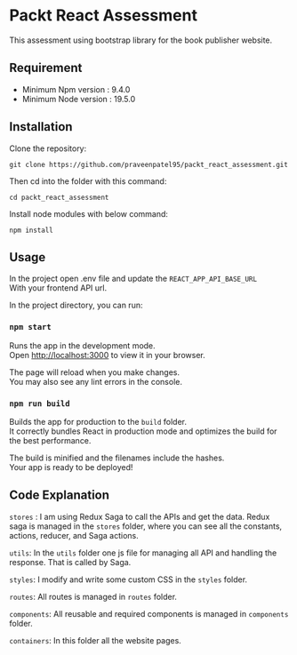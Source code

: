 # Packt React Assessment
 This assessment using bootstrap library for the book publisher website.

## Requirement
- Minimum Npm version : 9.4.0
- Minimum Node version : 19.5.0

## Installation

Clone the repository:

```
git clone https://github.com/praveenpatel95/packt_react_assessment.git

```

Then cd into the folder with this command:
```
cd packt_react_assessment
```

Install node modules with below command:
```
npm install
```

## Usage
In the project open .env file and update the `REACT_APP_API_BASE_URL`
<br> With your frontend API url.

In the project directory, you can run:

### `npm start`

Runs the app in the development mode.\
Open [http://localhost:3000](http://localhost:3000) to view it in your browser.

The page will reload when you make changes.\
You may also see any lint errors in the console.

### `npm run build`

Builds the app for production to the `build` folder.\
It correctly bundles React in production mode and optimizes the build for the best performance.

The build is minified and the filenames include the hashes.\
Your app is ready to be deployed!

## Code Explanation
`stores` : I am using Redux Saga to call the APIs and get the data.
Redux saga is managed in the `stores` folder, where you can see all the constants, actions, reducer, and Saga actions.

`utils`: In the `utils` folder one js file for managing all API  and handling the response. That is called by Saga.

`styles`: I modify and write some custom CSS in the `styles` folder.

`routes`: All routes is managed in `routes` folder.

`components`: All reusable and required components is managed in `components` folder.

`containers`: In this folder all the website pages.


